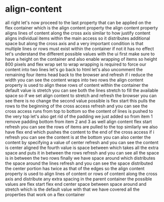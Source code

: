 # align-content

all right let's now proceed to the last property that can be applied on the flex container which is the align content
property the align content property aligns lines of content along the cross axis
similar to how justify content aligns individual items within the main access
so it distributes additional space but along the cross axis and a very important condition is
that multiple lines or rows must exist within the container
if not it has no effect let's understand the different possible values with the ui
first make sure to have a height on the container and also enable wrapping of
items so height 800 pixels and flex wrap set
to wrap wrapping is required to force our content into two lines
let's go back to html let's also uncomment the remaining four items
head back to the browser and refresh if i reduce the width
you can see the content wraps into two rows the align content property is used to
align these rows of content within the container
the default value is stretch you can see both the lines stretch to fill the
available space so if we set align content
to stretch and refresh the browser
you can see there is no change the second value possible
is flex start this pulls the rows to the beginning of
the cross access refresh and you can see the cross access runs
from top to bottom so the content of lines is pushed to the very top
let's also get rid of the padding we just added so from item 1 remove padding bottom
from item 2 and 3 as well align content flex start
refresh you can see the rows of items are pulled to the top
similarly we also have flex end which pushes the content to the end of
the cross access if i refresh you can see the content is at the bottom
you can also center the content by specifying a value of center
refresh and you can see the content is center aligned
the fourth value is space between which takes all the extra space and puts
it in between the rows refresh
and you can see all the space is in between the two rows
finally we have space around which distributes the space around the
lines refresh and you can see the space
distributed the center portion has twice as that of the edges
so the align content property is used to align lines of content or rows of
content along the cross axis and distribute any extra spacing in the
parent container the possible values are flex start flex end center space between space around
and stretch which is the default value with that we have covered all the
properties that work on a flex container
